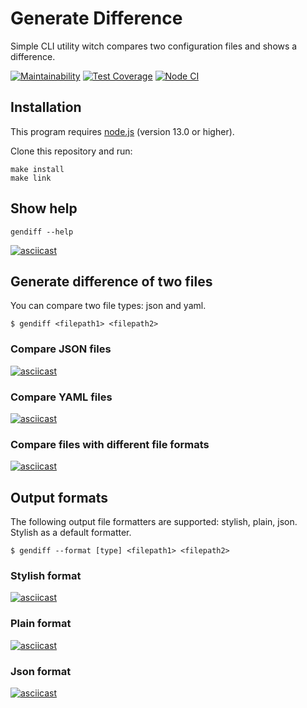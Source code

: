 # Generate Difference
Simple CLI utility witch compares two configuration files and shows a difference.

[![Maintainability](https://api.codeclimate.com/v1/badges/3e24ca52671d0f48bf87/maintainability)](https://codeclimate.com/github/ArtemProvornyy/frontend-project-lvl2/maintainability)
[![Test Coverage](https://api.codeclimate.com/v1/badges/3e24ca52671d0f48bf87/test_coverage)](https://codeclimate.com/github/ArtemProvornyy/frontend-project-lvl2/test_coverage)
[![Node CI](https://github.com/ArtemProvornyy/frontend-project-lvl2/workflows/Node%20CI/badge.svg)](https://github.com/ArtemProvornyy/frontend-project-lvl2/actions)

## Installation
This program requires [node.js](https://nodejs.org/en/) (version 13.0 or higher).

Clone this repository and run:
```
make install
make link
```

## Show help
```
gendiff --help
```

[![asciicast](https://asciinema.org/a/505Kieibyc3i6DWBJQgiR5VIO.svg)](https://asciinema.org/a/505Kieibyc3i6DWBJQgiR5VIO)

## Generate difference of two files
You can compare two file types: json and yaml.

```
$ gendiff <filepath1> <filepath2>
```

### Compare JSON files

[![asciicast](https://asciinema.org/a/6hnimuGDPrFr56WDOvpVrGZgs.svg)](https://asciinema.org/a/6hnimuGDPrFr56WDOvpVrGZgs)

### Compare YAML files

[![asciicast](https://asciinema.org/a/hdRiT9InCMtLxWcieflcR55RW.svg)](https://asciinema.org/a/hdRiT9InCMtLxWcieflcR55RW)

### Compare files with different file formats

[![asciicast](https://asciinema.org/a/oyOsvaYfhAsZZ5UEMGOwkvZDC.svg)](https://asciinema.org/a/oyOsvaYfhAsZZ5UEMGOwkvZDC)

## Output formats
The following output file formatters are supported: stylish, plain, json. Stylish as a default formatter.

```
$ gendiff --format [type] <filepath1> <filepath2>
```
### Stylish format

[![asciicast](https://asciinema.org/a/MLEe21DjCrtYI9eU7vBOkFVYL.svg)](https://asciinema.org/a/MLEe21DjCrtYI9eU7vBOkFVYL)

### Plain format

[![asciicast](https://asciinema.org/a/zdlFZe9zsBHbM0xcCnIo3zvtj.svg)](https://asciinema.org/a/zdlFZe9zsBHbM0xcCnIo3zvtj)

### Json format

[![asciicast](https://asciinema.org/a/rvxQrAsKMxSJ24U4DuVrZACkQ.svg)](https://asciinema.org/a/rvxQrAsKMxSJ24U4DuVrZACkQ)
